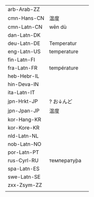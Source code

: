 | | | |
|-|-|-|
| arb-Arab-ZZ |  |  |
| cmn-Hans-CN | 温度 |  |
| cmn-Latn-CN | wēn dù |  |
| dan-Latn-DK |  |  |
| deu-Latn-DE | Temperatur |  |
| eng-Latn-US | temperature |  |
| fin-Latn-FI |  |  |
| fra-Latn-FR | température |  |
| heb-Hebr-IL |  |  |
| hin-Deva-IN |  |  |
| ita-Latn-IT |  |  |
| jpn-Hrkt-JP | ? お↓んど |  |
| jpn-Jpan-JP | 温度 |  |
| kor-Hang-KR |  |  |
| kor-Kore-KR |  |  |
| nld-Latn-NL |  |  |
| nob-Latn-NO |  |  |
| por-Latn-PT |  |  |
| rus-Cyrl-RU | температу́ра |  |
| spa-Latn-ES |  |  |
| swe-Latn-SE |  |  |
| zxx-Zsym-ZZ |  |  |
|  |  |  |
